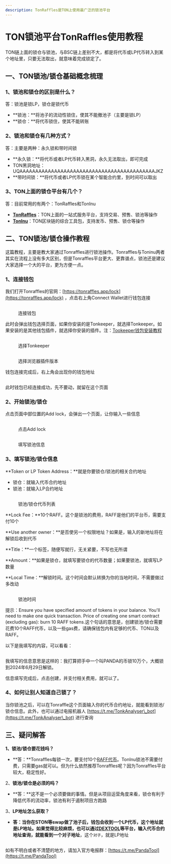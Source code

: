 ```yaml
---
description: TonRaffles是TON上使用最广泛的锁池平台
---
```


# TON锁池平台TonRaffles使用教程

TON链上面的锁仓与锁池，与BSC链上差别不大，都是将代币或LP代币转入到某个地址里，只要无法取出，就意味着完成锁定了。

## 一、TON锁池/锁仓基础概念梳理

### 1、锁池和锁仓的区别是什么？ <a href="#id-1-quan-xian-diu-le-hai-neng-che-chi-zi-ma" id="id-1-quan-xian-diu-le-hai-neng-che-chi-zi-ma"></a>

答：锁池是锁LP，锁仓是锁代币

* **锁池：**将池子的流动性锁住，使其不能撤池子（主要是锁LP）
* **锁仓：**将代币锁住，使其不能转账

### 2、锁池和锁仓有几种方式？ <a href="#id-1-quan-xian-diu-le-hai-neng-che-chi-zi-ma" id="id-1-quan-xian-diu-le-hai-neng-che-chi-zi-ma"></a>

答：主要是两种：永久锁和带时间锁

* **永久锁：**将代币或者LP代币转入黑洞，永久无法取出，即可完成
* TON黑洞地址：UQAAAAAAAAAAAAAAAAAAAAAAAAAAAAAAAAAAAAAAAAAAAJKZ
* **带时间锁：**将代币或者LP代币锁在某个智能合约里，到时间可以取出

### 3、TON上面的锁仓平台有几个？ <a href="#id-1-quan-xian-diu-le-hai-neng-che-chi-zi-ma" id="id-1-quan-xian-diu-le-hai-neng-che-chi-zi-ma"></a>

答：目前常用的有两个：TonRaffles和TonInu

* [**TonRaffles**](https://tonraffles.app/lock)：TON上面的一站式服务平台，支持交易、预售、锁池等操作
* [**TonInu**](https://app.toninu.tech/locker)：TON区块链的综合工具包，支持发币、预售、锁仓等操作

## 二、TON锁池/锁仓操作教程

这篇教程，主要是教大家通过Tonraffles进行锁池操作。Tonraffles与Toninu两者其实在流程上没有多大区别，但是Tonraffles平台更大、更靠谱点，锁池还是建议大家选择一个大的平台，更为方便一点。

### **1、连接钱包**

我们打开Tonraffles的官网：[https://tonraffles.app/lock](https://tonraffles.app/lock) ，点击右上角Connect Wallet进行钱包连接

<figure><img src="../.gitbook/assets/连接钱包 (5).png" alt=""><figcaption><p>连接钱包</p></figcaption></figure>

此时会弹出钱包选择页面，如果你安装的是Tonkeeper，就选择Tonkeeper。如果安装的是其他钱包插件，就选择你安装的插件。注：[Tookeeper钱包安装教程](tonkeeper.md)

<figure><img src="../.gitbook/assets/选择tonkeeper.png" alt=""><figcaption><p>选择Tonkeeper</p></figcaption></figure>

<figure><img src="../.gitbook/assets/选择版本.png" alt=""><figcaption><p>选择浏览器插件版本</p></figcaption></figure>

钱包连接完成后，右上角会出现你的钱包地址

<figure><img src="../.gitbook/assets/连接成功.png" alt=""><figcaption></figcaption></figure>

此时钱包已经连接成功，先不要动，就留在这个页面

### **2、开始锁池/锁仓**

点击页面中部位置的Add lock，会弹出一个页面，让你输入一些信息

<figure><img src="../.gitbook/assets/增加锁.png" alt=""><figcaption><p>点击Add lock</p></figcaption></figure>

<figure><img src="../.gitbook/assets/填写锁池信息.png" alt=""><figcaption><p>填写锁池信息</p></figcaption></figure>

### **3、填写锁池/锁仓信息**

**Token or LP Token Address：**就是你要锁仓/锁池的相关合约地址

* 锁仓：就输入代币合约地址
* 锁池：就输入LP合约地址

<figure><img src="../.gitbook/assets/代币列表 (1).png" alt=""><figcaption><p>锁池/锁仓代币列表</p></figcaption></figure>

**Lock Fee：**10个RAFF。这个是锁池的费用，RAFF是他们的平台币，需要支付10个

**Use another owner：**是否使另一个权限地址？如果是，输入的新地址将在解锁后收到代币

**Title：**一个标签，随便写就行，无关紧要，不写也无所谓

**Amount：**如果是锁仓，就填写要锁仓的代币数量；如果要锁池，就填写LP数量

**Local Time：**解锁时间。这个时间会默认转换为你的当地时间，不需要做过多改动

<figure><img src="../.gitbook/assets/锁池时间 (1).png" alt=""><figcaption><p>锁池时间</p></figcaption></figure>

提示：Ensure you have specified amount of tokens in your balance. You'll need to make one quick transaction. Price of creating one smart contract (excluding gas): burn 10 RAFF tokens.这个句话的意思是，创建锁池/锁仓需要花费10个RAFF代币，以及一些gas费，请确保钱包内有足够的代币、TON以及RAFF。

以下是我填写的内容，可以看看：

<figure><img src="../.gitbook/assets/锁仓信息完成 (1).png" alt=""><figcaption></figcaption></figure>

我填写的信息意思是这样的：我打算把手中一个叫PANDA的币锁10万个，大概锁到2024年6月29日解锁。

信息填写完成后，点击创建，并支付相关费用，就可以了。

### **4、如何让别人知道自己锁了？**

当你锁池之后，可以在Tonraffle这个页面输入你的代币合约地址，就能看到锁池/锁仓信息。此外，也可以通过电报机器人 [https://t.me/TonkAnalyser\_bot](https://t.me/TonkAnalyser\_bot)  进行查询

## 三、疑问解答

**1、锁池/锁仓要花钱吗？**

* **答：**Tonraffles每锁一次，要支付10个[RAFF代币](https://coinmarketcap.com/currencies/ton-raffles/)。TonInu锁池不需要付费，只需要gas就可以。但为什么依然推荐Tonraffles呢？因为Tonraffles平台较大，稳定性好。

2、**锁池/锁仓是必须的吗？**

* **答：**这不是一个必须要做的事情。但是从项目运营角度来看，锁仓有利于降低代币的流动率，锁池有利于遏制项目方跑路

3、**LP地址怎么获取？**

* **答：**当你在STON等swap做了池子后，钱包会收到一个LP代币，这个地址就是LP地址。如果觉得比较麻烦，也可以通过[DEXTOOL](https://www.dextools.io/app/cn)等平台，输入代币合约地址查询，就能看到一个**对子地址**，这个`对子`，就是LP地址

<figure><img src="../.gitbook/assets/对子地址 (1).png" alt=""><figcaption></figcaption></figure>

如有不明白或者不清楚的地方，请加入官方电报群：[https://t.me/PandaTool](https://t.me/PandaTool)
